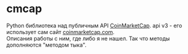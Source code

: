 # cmcap

Python библиотека над публичным API [CoinMarketCap](https://coinmarketcap.com).
api v3 - его использует сам сайт [coinmarketcap.com](https://coinmarketcap.com).  
Описания работы с ним, где либо я не нашел. Так что методы дополняются "методом тыка".
